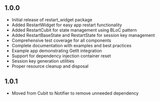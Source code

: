 ## 1.0.0

* Initial release of restart_widget package
* Added RestartWidget for easy app restart functionality
* Added RestartCubit for state management using BLoC pattern
* Added RestartBaseState and RestartState for session key management
* Comprehensive test coverage for all components
* Complete documentation with examples and best practices
* Example app demonstrating GetIt integration
* Support for dependency injection container reset
* Session key generation utilities
* Proper resource cleanup and disposal

## 1.0.1

* Moved from Cubit to Notifier to remove unneeded dependency
